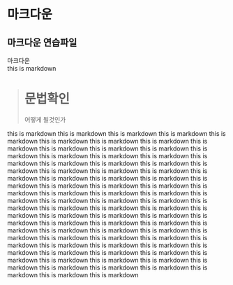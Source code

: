 # 마크다운

## 마크다운 연습파일

마크다운   
this is markdown

> # 문법확인
> 어떻게 될것인가


this is markdown
this is markdown
this is markdown
this is markdown
this is markdown
this is markdown
this is markdown
this is markdown
this is markdown
this is markdown
this is markdown
this is markdown
this is markdown
this is markdown
this is markdown
this is markdown
this is markdown
this is markdown
this is markdown
this is markdown
this is markdown
this is markdown
this is markdown
this is markdown
this is markdown
this is markdown
this is markdown
this is markdown
this is markdown
this is markdown
this is markdown
this is markdown
this is markdown
this is markdown
this is markdown
this is markdown
this is markdown
this is markdown
this is markdown
this is markdown
this is markdown
this is markdown
this is markdown
this is markdown
this is markdown
this is markdown
this is markdown
this is markdown
this is markdown
this is markdown
this is markdown
this is markdown
this is markdown
this is markdown
this is markdown
this is markdown
this is markdown
this is markdown
this is markdown
this is markdown
this is markdown
this is markdown
this is markdown
this is markdown
this is markdown
this is markdown
this is markdown
this is markdown
this is markdown
this is markdown
this is markdown
this is markdown
this is markdown
this is markdown
this is markdown
this is markdown
this is markdown
this is markdown
this is markdown
